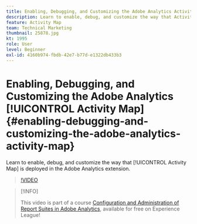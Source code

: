 ```yaml
---
title: Enabling, Debugging, and Customizing the Adobe Analytics Activity Map
description: Learn to enable, debug, and customize the way that Activity Map is deployed in the Adobe Analytics extension.
feature: Activity Map
team: Technical Marketing
thumbnail: 25878.jpg
kt: 1995
role: User
level: Beginner
exl-id: 4160b974-fbdb-42e7-b77d-e1322db433b3
---
```

# Enabling, Debugging, and Customizing the Adobe Analytics [!UICONTROL Activity Map] {#enabling-debugging-and-customizing-the-adobe-analytics-activity-map}

Learn to enable, debug, and customize the way that [!UICONTROL Activity Map] is deployed in the Adobe Analytics extension.

>[!VIDEO](https://video.tv.adobe.com/v/25878?quality=12)

>[!INFO]
>
> This video is part of a course [Configuration and Administration of Report Suites in Adobe Analytics](https://experienceleague.adobe.com/?recommended=Analytics-A-1-2021.1.administration), available for free on Experience League!